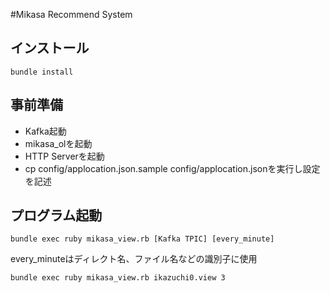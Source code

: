 #Mikasa Recommend System


## インストール

``bundle install``

## 事前準備

* Kafka起動
* mikasa_olを起動
* HTTP Serverを起動
* cp config/applocation.json.sample config/applocation.jsonを実行し設定を記述

## プログラム起動

``bundle exec ruby mikasa_view.rb [Kafka TPIC] [every_minute]``

every_minuteはディレクト名、ファイル名などの識別子に使用

``bundle exec ruby mikasa_view.rb ikazuchi0.view 3``
